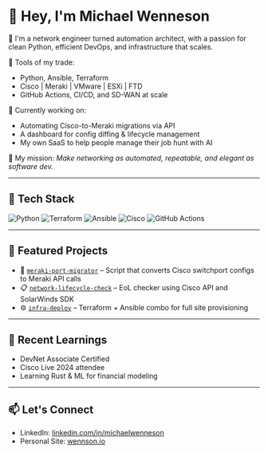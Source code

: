# 👋 Hey, I'm Michael Wenneson

🚀 I'm a network engineer turned automation architect, with a passion for clean Python, efficient DevOps, and infrastructure that scales.

🧰 Tools of my trade:
- Python, Ansible, Terraform
- Cisco | Meraki | VMware | ESXi | FTD
- GitHub Actions, CI/CD, and SD-WAN at scale

🧠 Currently working on:
- Automating Cisco-to-Meraki migrations via API
- A dashboard for config diffing & lifecycle management
- My own SaaS to help people manage their job hunt with AI

🎯 My mission: *Make networking as automated, repeatable, and elegant as software dev.*

---

## 🔧 Tech Stack

![Python](https://img.shields.io/badge/python-3776AB?style=flat&logo=python&logoColor=white)
![Terraform](https://img.shields.io/badge/terraform-7B42BC?style=flat&logo=terraform&logoColor=white)
![Ansible](https://img.shields.io/badge/ansible-E00?style=flat&logo=ansible&logoColor=white)
![Cisco](https://img.shields.io/badge/cisco-1BA0D7?style=flat&logo=cisco&logoColor=white)
![GitHub Actions](https://img.shields.io/badge/githubactions-2088FF?style=flat&logo=githubactions&logoColor=white)

---

## 📌 Featured Projects

- 🔁 [`meraki-port-migrator`](https://github.com/yourusername/meraki-port-migrator) – Script that converts Cisco switchport configs to Meraki API calls
- 📋 [`network-lifecycle-check`](https://github.com/yourusername/network-lifecycle-check) – EoL checker using Cisco API and SolarWinds SDK
- ⚙️ [`infra-deploy`](https://github.com/yourusername/infra-deploy) – Terraform + Ansible combo for full site provisioning

---

## 🧠 Recent Learnings

- DevNet Associate Certified
- Cisco Live 2024 attendee
- Learning Rust & ML for financial modeling

---

## 📫 Let's Connect

- LinkedIn: [linkedin.com/in/michaelwenneson](https://linkedin.com/in/michaelwenneson)
- Personal Site: [wennson.io](https://wennson.io)
 
